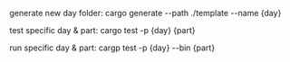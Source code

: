generate new day folder:
    cargo generate --path ./template --name {day}

test specific day & part:
    cargo test -p {day} {part}

run specific day & part:
    cargp test -p {day} --bin {part}